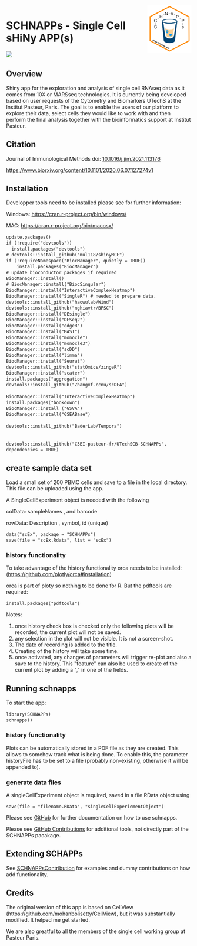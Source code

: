 <img src="logo.png" align="right" width="120"/>

# SCHNAPPs - Single Cell sHiNy APP(s)

![](https://travis-ci.com/C3BI-pasteur-fr/UTechSCB-SCHNAPPs.svg?branch=master)

## Overview

Shiny app for the exploration and analysis of single cell RNAseq data as it comes from 10X or MARSseq technologies. It is currently being developed based on user requests of the Cytometry and Biomarkers UTechS at the Institut Pasteur, Paris. The goal is to enable the users of our platform to explore their data, select cells they would like to work with and then perform the final analysis together with the bioinformatics support at Institut Pasteur.

## Citation

Journal of Immunological Methods doi: [10.1016/j.jim.2021.113176](https://doi.org/10.1016/j.jim.2021.113176)

<https://www.biorxiv.org/content/10.1101/2020.06.07.127274v1>

## Installation

Developper tools need to be installed please see for further information:

Windows: <https://cran.r-project.org/bin/windows/>

MAC: <https://cran.r-project.org/bin/macosx/>

    update.packages()
    if (!require("devtools"))
      install.packages("devtools")
    # devtools::install_github("mul118/shinyMCE")
    if (!requireNamespace("BiocManager", quietly = TRUE))
        install.packages("BiocManager")
    # update bioconductor packages if required
    BiocManager::install()
    # BiocManager::install("BiocSingular")
    BiocManager::install("InteractiveComplexHeatmap")
    BiocManager::install("SingleR") # needed to prepare data.
    devtools::install_github("haowulab/Wind")
    devtools::install_github("nghiavtr/BPSC")
    BiocManager::install("DEsingle")
    BiocManager::install("DESeq2")
    BiocManager::install("edgeR")
    BiocManager::install("MAST")
    BiocManager::install("monocle")
    BiocManager::install("monocle3")
    BiocManager::install("scDD")
    BiocManager::install("limma")
    BiocManager::install("Seurat")
    devtools::install_github("statOmics/zingeR")
    BiocManager::install("scater")
    install.packages("aggregation")
    devtools::install_github("Zhangxf-ccnu/scDEA")

    BiocManager::install("InteractiveComplexHeatmap")
    install.packages("bookdown")
    BiocManager::install ("GSVA")
    BiocManager::install("GSEABase")

    devtools::install_github("BaderLab/Tempora")


    devtools::install_github("C3BI-pasteur-fr/UTechSCB-SCHNAPPs", dependencies = TRUE)

## create sample data set

Load a small set of 200 PBMC cells and save to a file in the local directory. This file can be uploaded using the app.

A SingleCellExperiment object is needed with the following

colData: sampleNames <factor>, and barcode <factor>

rowData: Description <character>, symbol<character>, id (unique)<character>

    data("scEx", package = "SCHNAPPs")
    save(file = "scEx.Rdata", list = "scEx")

### history functionality

To take advantage of the history functionality orca needs to be installed: (<https://github.com/plotly/orca#installation>)

orca is part of ploty so nothing to be done for R. But the pdftools are required:

    install.packages("pdftools")

Notes:

1.  once history check box is checked only the following plots will be recorded, the current plot will not be saved.
2.  any selection in the plot will not be visible. It is not a screen-shot.
3.  The date of recording is added to the title.
4.  Creating of the history will take some time.
5.  once activated, any changes of parameters will trigger re-plot and also a save to the history. This "feature" can also be used to create of the current plot by adding a "," in one of the fields.

## Running schnapps

To start the app:

    library(SCHNAPPs)
    schnapps()

### history functionality

Plots can be automatically stored in a PDF file as they are created. This allows to somehow track what is being done. To enable this, the parameter historyFile has to be set to a file (probably non-existing, otherwise it will be appended to).

### generate data files

A singleCellExperiment object is required, saved in a file RData object using

    save(file = "filename.RData", "singleCellExperiementObject")

Please see [GitHub](https://c3bi-pasteur-fr.github.io/UTechSCB-SCHNAPPs/) for further documentation on how to use schnapps.

Please see [GitHub Contributions](https://github.com/baj12/SCHNAPPsContributions) for additional tools, not directly part of the SCHNAPPs pacakage.

## Extending SCHAPPs

See [SCHNAPPsContribution](https://github.com/baj12/SCHNAPPsContributions) for examples and dummy contributions on how add functionality.

## Credits

The original version of this app is based on CellView (<https://github.com/mohanbolisetty/CellView>), but it was substantially modified. It helped me get started.

We are also greatful to all the members of the single cell working group at Pasteur Paris.
